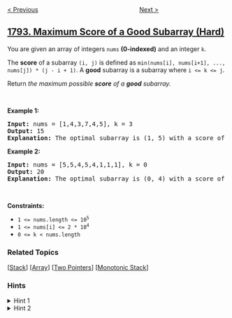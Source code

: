 <!--|This file generated by command(leetcode description); DO NOT EDIT.    |-->
<!--+----------------------------------------------------------------------+-->
<!--|@author    openset <openset.wang@gmail.com>                           |-->
<!--|@link      https://github.com/openset                                 |-->
<!--|@home      https://github.com/openset/leetcode                        |-->
<!--+----------------------------------------------------------------------+-->

[< Previous](../maximum-average-pass-ratio "Maximum Average Pass Ratio")
　　　　　　　　　　　　　　　　
[Next >](../count-pairs-of-equal-substrings-with-minimum-difference "Count Pairs of Equal Substrings With Minimum Difference")

## [1793. Maximum Score of a Good Subarray (Hard)](https://leetcode.com/problems/maximum-score-of-a-good-subarray "好子数组的最大分数")

<p>You are given an array of integers <code>nums</code> <strong>(0-indexed)</strong> and an integer <code>k</code>.</p>

<p>The <strong>score</strong> of a subarray <code>(i, j)</code> is defined as <code>min(nums[i], nums[i+1], ..., nums[j]) * (j - i + 1)</code>. A <strong>good</strong> subarray is a subarray where <code>i &lt;= k &lt;= j</code>.</p>

<p>Return <em>the maximum possible <strong>score</strong> of a <strong>good</strong> subarray.</em></p>

<p>&nbsp;</p>
<p><strong>Example 1:</strong></p>

<pre>
<strong>Input:</strong> nums = [1,4,3,7,4,5], k = 3
<strong>Output:</strong> 15
<strong>Explanation:</strong> The optimal subarray is (1, 5) with a score of min(4,3,7,4,5) * (5-1+1) = 3 * 5 = 15. 
</pre>

<p><strong>Example 2:</strong></p>

<pre>
<strong>Input:</strong> nums = [5,5,4,5,4,1,1,1], k = 0
<strong>Output:</strong> 20
<strong>Explanation:</strong> The optimal subarray is (0, 4) with a score of min(5,5,4,5,4) * (4-0+1) = 4 * 5 = 20.
</pre>

<p>&nbsp;</p>
<p><strong>Constraints:</strong></p>

<ul>
	<li><code>1 &lt;= nums.length &lt;= 10<sup>5</sup></code></li>
	<li><code>1 &lt;= nums[i] &lt;= 2 * 10<sup>4</sup></code></li>
	<li><code>0 &lt;= k &lt; nums.length</code></li>
</ul>

### Related Topics
  [[Stack](../../tag/stack/README.md)]
  [[Array](../../tag/array/README.md)]
  [[Two Pointers](../../tag/two-pointers/README.md)]
  [[Monotonic Stack](../../tag/monotonic-stack/README.md)]

### Hints
<details>
<summary>Hint 1</summary>
Try thinking about the prefix before index k and the suffix after index k as two separate arrays.
</details>

<details>
<summary>Hint 2</summary>
Using two pointers or binary search, we can find the maximum prefix of each array where the numbers are less than or equal to a certain value
</details>

